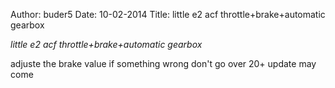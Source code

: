 Author: buder5
Date: 10-02-2014
Title: little e2 acf throttle+brake+automatic gearbox

*little e2 acf throttle+brake+automatic gearbox*

adjuste the brake value if something wrong don't go over 20+
update may come
